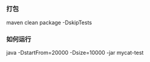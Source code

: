## 

### 打包

maven clean package -DskipTests

### 如何运行
java -DstartFrom=20000 -Dsize=10000 -jar mycat-test